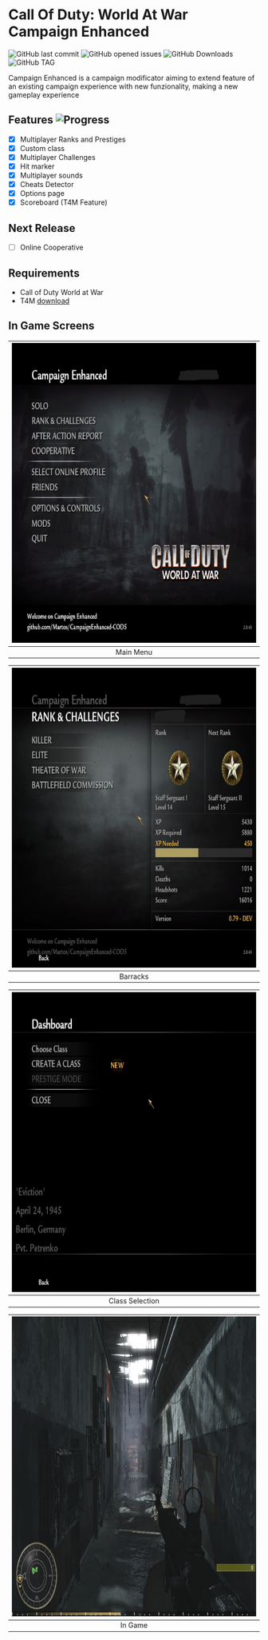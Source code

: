 # Call Of Duty: World At War Campaign Enhanced

![GitHub last commit](https://img.shields.io/github/last-commit/Martos/CampaignEnhanced-COD5?style=for-the-badge)
![GitHub opened issues](https://img.shields.io/github/issues/Martos/CampaignEnhanced-COD5?style=for-the-badge)
![GitHub Downloads](https://img.shields.io/github/downloads/Martos/CampaignEnhanced-COD5/total?color=blue&style=for-the-badge)
![GitHub TAG](https://img.shields.io/github/v/tag/Martos/CampaignEnhanced-COD5?color=yellow&style=for-the-badge)

Campaign Enhanced is a campaign modificator aiming to extend feature of an existing campaign experience with new funzionality, making a new gameplay experience

## Features ![Progress](https://progress-bar.dev/90)

- [x] Multiplayer Ranks and Prestiges
- [x] Custom class
- [x] Multiplayer Challenges
- [x] Hit marker
- [x] Multiplayer sounds
- [x] Cheats Detector
- [x] Options page
- [x] Scoreboard (T4M Feature)

## Next Release

- [ ] Online Cooperative

## Requirements

- Call of Duty World at War
- T4M [download](https://github.com/Martos/T4M)

## In Game Screens
| <img src="screens/1.png?raw=true" width="800" height="600" /> |
|:-:|
| Main Menu |

| <img src="screens/2.png?raw=true" width="800" height="600" /> |
|:-:|
| Barracks |

| <img src="screens/3.png?raw=true" width="800" height="600" /> |
|:-:|
| Class Selection |

| <img src="screens/4.png?raw=true" width="800" height="600" /> |
|:-:|
| In Game |
